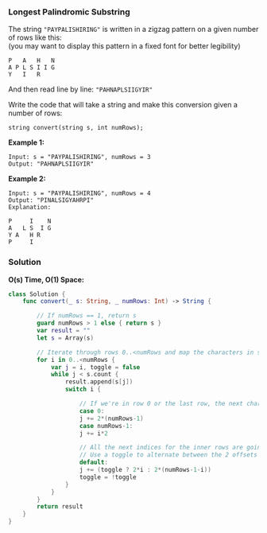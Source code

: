 
### Longest Palindromic Substring

The string `"PAYPALISHIRING"` is written in a zigzag pattern on a given number of rows like this:</br> 
(you may want to display this pattern in a fixed font for better legibility)
```
P   A   H   N
A P L S I I G
Y   I   R
```
And then read line by line: `"PAHNAPLSIIGYIR"`

Write the code that will take a string and make this conversion given a number of rows:
```
string convert(string s, int numRows);
```
__Example 1:__
```
Input: s = "PAYPALISHIRING", numRows = 3
Output: "PAHNAPLSIIGYIR"
```
__Example 2:__
```
Input: s = "PAYPALISHIRING", numRows = 4
Output: "PINALSIGYAHRPI"
Explanation:

P     I    N
A   L S  I G
Y A   H R
P     I
```

### Solution
__O(s) Time, O(1) Space:__
```Swift
class Solution {
    func convert(_ s: String, _ numRows: Int) -> String {

        // If numRows == 1, return s
        guard numRows > 1 else { return s } 
        var result = ""
        let s = Array(s)

        // Iterate through rows 0..<numRows and map the characters in s to each row
        for i in 0..<numRows {
            var j = i, toggle = false
            while j < s.count {
                result.append(s[j])
                switch i {

                    // If we're in row 0 or the last row, the next character is going to be 2*(numRows-1) indices from the currrent
                    case 0:
                    j += 2*(numRows-1)
                    case numRows-1:
                    j += i*2

                    // All the next indices for the inner rows are going to alternate between offsets 2*(numRows-1-i) & 2*i
                    // Use a toggle to alternate between the 2 offsets
                    default:
                    j += (toggle ? 2*i : 2*(numRows-1-i))
                    toggle = !toggle
                }
            }
        }
        return result
    }
}
```